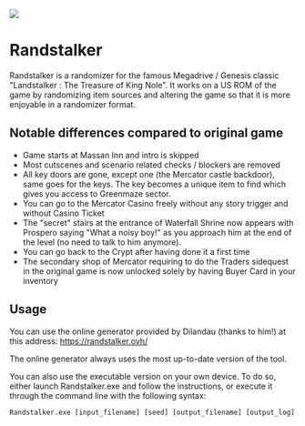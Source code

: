 ![](https://github.com/Dinopony/randstalker/workflows/Compile/badge.svg)

# Randstalker

Randstalker is a randomizer for the famous Megadrive / Genesis classic "Landstalker : The Treasure of King Nole".
It works on a US ROM of the game by randomizing item sources and altering the game so that it is more enjoyable in a randomizer format.

## Notable differences compared to original game

- Game starts at Massan Inn and intro is skipped
- Most cutscenes and scenario related checks / blockers are removed
- All key doors are gone, except one (the Mercator castle backdoor), same goes for the keys. The key becomes a unique item to find which gives you access to Greenmaze sector.
- You can go to the Mercator Casino freely without any story trigger and without Casino Ticket
- The "secret" stairs at the entrance of Waterfall Shrine now appears with Prospero saying "What a noisy boy!" as you approach him at the end of the level (no need to talk to him anymore).
- You can go back to the Crypt after having done it a first time 
- The secondary shop of Mercator requiring to do the Traders sidequest in the original game is now unlocked solely by having Buyer Card in your inventory

## Usage

You can use the online generator provided by Dilandau (thanks to him!) at this address: https://randstalker.ovh/

The online generator always uses the most up-to-date version of the tool.

You can also use the executable version on your own device.
To do so, either launch Randstalker.exe and follow the instructions, or execute it through the command line with the following syntax:

`Randstalker.exe [input_filename] [seed] [output_filename] [output_log]`
